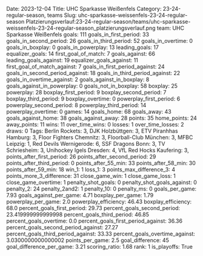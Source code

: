 Date: 2023-12-04
Title: UHC Sparkasse Weißenfels
Category: 23-24-regular-season, teams
Slug: uhc-sparkasse-weissenfels-23-24-regular-season
Platzierungsverlauf:23-24-regular-season/teams/uhc-sparkasse-weissenfels-23-24-regular-season_platzierungsverlauf.png
team: UHC Sparkasse Weißenfels
goals: 111
goals_in_first_period: 33
goals_in_second_period: 26
goals_in_third_period: 52
goals_in_overtime: 0
goals_in_boxplay: 0
goals_in_powerplay: 13
leading_goals: 17
equalizer_goals: 14
first_goal_of_match: 7
goals_against: 66
leading_goals_against: 19
equalizer_goals_against: 11
first_goal_of_match_against: 7
goals_in_first_period_against: 24
goals_in_second_period_against: 18
goals_in_third_period_against: 22
goals_in_overtime_against: 2
goals_against_in_boxplay: 8
goals_against_in_powerplay: 0
goals_not_in_boxplay: 58
boxplay: 25
powerplay: 28
boxplay_first_period: 9
boxplay_second_period: 7
boxplay_third_period: 9
boxplay_overtime: 0
powerplay_first_period: 6
powerplay_second_period: 8
powerplay_third_period: 14
powerplay_overtime: 0
games: 14
goals_home: 68
goals_away: 43
goals_against_home: 38
goals_against_away: 28
points: 35
home_points: 24
away_points: 11
wins: 11
over_time_wins: 0
losses: 1
over_time_losses: 2
draws: 0
Tags:  Berlin Rockets: 3,  DJK Holzbüttgen: 3,  ETV Piranhhas Hamburg: 3,  Floor Fighters Chemnitz: 3,  Floorball-Club München: 3,  MFBC Leipzig: 1,  Red Devils Wernigerode: 6,  SSF Dragons Bonn: 3,  TV Schriesheim: 3,  Unihockey Igels Dresden: 4,  VfL Red Hocks Kaufering: 3,
points_after_first_period: 26
points_after_second_period: 29
points_after_third_period: 0
points_after_55_min: 33
points_after_58_min: 30
points_after_59_min: 18
win_1: 1
loss_1: 3
points_max_difference_3: 4
points_more_3_difference: 31
close_game_win: 1
close_game_loss: 1
close_game_overtime: 1
penalty_shot_goals: 0
penalty_shot_goals_against: 0
penalty_2: 24
penalty_2and2: 1
penalty_10: 0
penalty_ms: 0
goals_per_game: 7.93
goals_against_per_game: 4.71
boxplay_per_game: 1.79
powerplay_per_game: 2.0
powerplay_efficiency: 46.43
boxplay_efficiency: 68.0
percent_goals_first_period: 29.73
percent_goals_second_period: 23.419999999999998
percent_goals_third_period: 46.85
percent_goals_overtime: 0.0
percent_goals_first_period_against: 36.36
percent_goals_second_period_against: 27.27
percent_goals_third_period_against: 33.33
percent_goals_overtime_against: 3.0300000000000002
points_per_game: 2.5
goal_difference: 45
goal_difference_per_game: 3.21
scoring_ratio: 1.68
rank: 1
is_playoffs: True
